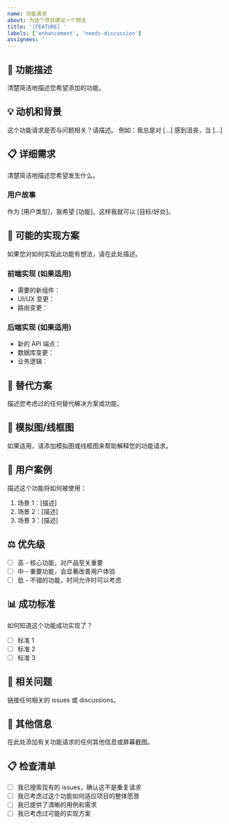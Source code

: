 ```yaml
---
name: 功能请求
about: 为这个项目建议一个想法
title: '[FEATURE] '
labels: ['enhancement', 'needs-discussion']
assignees: ''
---
```


## 🚀 功能描述
清楚简洁地描述您希望添加的功能。

## 💡 动机和背景
这个功能请求是否与问题相关？请描述。
例如：我总是对 [...] 感到沮丧，当 [...]

## 📋 详细需求
清楚简洁地描述您希望发生什么。

### 用户故事
作为 [用户类型]，我希望 [功能]，这样我就可以 [目标/好处]。

## 🎨 可能的实现方案
如果您对如何实现此功能有想法，请在此处描述。

### 前端实现 (如果适用)
- 需要的新组件：
- UI/UX 变更：
- 路由变更：

### 后端实现 (如果适用)
- 新的 API 端点：
- 数据库变更：
- 业务逻辑：

## 🔄 替代方案
描述您考虑过的任何替代解决方案或功能。

## 📸 模拟图/线框图
如果适用，请添加模拟图或线框图来帮助解释您的功能请求。

## 🎯 用户案例
描述这个功能将如何被使用：
1. 场景 1：[描述]
2. 场景 2：[描述]
3. 场景 3：[描述]

## ⚖️ 优先级
- [ ] 高 - 核心功能，对产品至关重要
- [ ] 中 - 重要功能，会显著改善用户体验
- [ ] 低 - 不错的功能，时间允许时可以考虑

## 📊 成功标准
如何知道这个功能成功实现了？
- [ ] 标准 1
- [ ] 标准 2
- [ ] 标准 3

## 🔗 相关问题
链接任何相关的 issues 或 discussions。

## 📝 其他信息
在此处添加有关功能请求的任何其他信息或屏幕截图。

## 📋 检查清单
- [ ] 我已搜索现有的 issues，确认这不是重复请求
- [ ] 我已考虑过这个功能如何适应项目的整体愿景
- [ ] 我已提供了清晰的用例和需求
- [ ] 我已考虑过可能的实现方案
